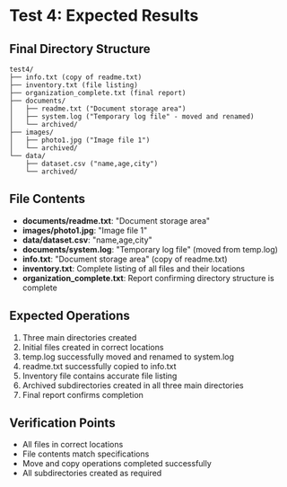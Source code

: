 # Test 4: Expected Results

## Final Directory Structure
```
test4/
├── info.txt (copy of readme.txt)
├── inventory.txt (file listing)
├── organization_complete.txt (final report)
├── documents/
│   ├── readme.txt ("Document storage area")
│   ├── system.log ("Temporary log file" - moved and renamed)
│   └── archived/
├── images/
│   ├── photo1.jpg ("Image file 1")
│   └── archived/
└── data/
    ├── dataset.csv ("name,age,city")
    └── archived/
```

## File Contents
- **documents/readme.txt**: "Document storage area"
- **images/photo1.jpg**: "Image file 1"  
- **data/dataset.csv**: "name,age,city"
- **documents/system.log**: "Temporary log file" (moved from temp.log)
- **info.txt**: "Document storage area" (copy of readme.txt)
- **inventory.txt**: Complete listing of all files and their locations
- **organization_complete.txt**: Report confirming directory structure is complete

## Expected Operations
1. Three main directories created
2. Initial files created in correct locations
3. temp.log successfully moved and renamed to system.log
4. readme.txt successfully copied to info.txt
5. Inventory file contains accurate file listing
6. Archived subdirectories created in all three main directories
7. Final report confirms completion

## Verification Points
- All files in correct locations
- File contents match specifications
- Move and copy operations completed successfully
- All subdirectories created as required